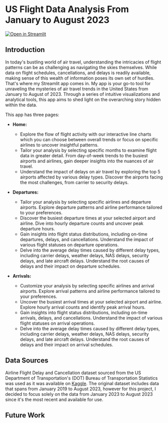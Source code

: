 # US Flight Data Analysis From January to August 2023
[![Open in Streamlit](https://static.streamlit.io/badges/streamlit_badge_black_white.svg)](https://us-flight-delay-analysis-twjtaq58hmjcuh6aptdaxc.streamlit.app/)

## Introduction
In today's bustling world of air travel, understanding the intricacies of flight patterns can be as challenging as navigating the skies themselves. While data on flight schedules, cancellations, and delays is readily available, making sense of this wealth of information poses its own set of hurdles. That's where my Streamlit app comes in. My app is your go-to tool for unraveling the mysteries of air travel trends in the United States from January to August of 2023. Through a series of intuitive visualizations and analytical tools, this app aims to shed light on the overarching story hidden within the data.

This app has three pages:
* **Home:**
    * Explore the flow of flight activity with our interactive line charts which you can choose between overall trends or focus on specific airlines to uncover insightful patterns.
    * Tailor your analysis by selecting specific months to examine flight data in greater detail. From day-of-week trends to the busiest airports and airlines, gain deeper insights into the nuances of air travel.
    * Understand the impact of delays on air travel by exploring the top 5 airports affected by various delay types. Discover the airports facing the most challenges, from carrier to security delays.

* **Departures:**
    * Tailor your analysis by selecting specific airlines and departure airports. Explore departure patterns and airline performance tailored to your preferences.
    * Discover the busiest departure times at your selected airport and airline. Dive into hourly departure counts and uncover peak departure hours.
    * Gain insights into flight status distributions, including on-time departures, delays, and cancellations. Understand the impact of various flight statuses on departure operations.
    * Delve into the average delay times caused by different delay types, including carrier delays, weather delays, NAS delays, security delays, and late aircraft delays. Understand the root causes of delays and their impact on departure schedules.
   
* **Arrivals:**
   * Customize your analysis by selecting specific airlines and arrival airports. Explore arrival patterns and airline performance tailored to your preferences.
   * Uncover the busiest arrival times at your selected airport and airline. Explore hourly arrival counts and identify peak arrival hours.
   * Gain insights into flight status distributions, including on-time arrivals, delays, and cancellations. Understand the impact of various flight statuses on arrival operations.
   * Delve into the average delay times caused by different delay types, including carrier delays, weather delays, NAS delays, security delays, and late aircraft delays. Understand the root causes of delays and their impact on arrival schedules.
     
## Data Sources
Airline Flight Delay and Cancellation dataset sourced from the US Department of Transportation's (DOT) Bureau of Transportation Statistics was used as it was available on [Kaggle](https://www.kaggle.com/datasets/patrickzel/flight-delay-and-cancellation-dataset-2019-2023/data). The original dataset includes data that spans from January 2019 to August 2023, however for this project, I decided to focus solely on the data from January 2023 to August 2023 since it's the most recent and available for use. 


## Future Work
